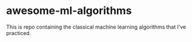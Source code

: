 # awesome-ml-algorithms
This is repo containing the classical machine learning algorithms that I've practiced.
